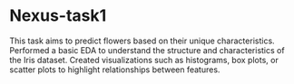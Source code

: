 # Nexus-task1
This task aims to predict flowers based on their unique characteristics. Performed a basic EDA to understand the structure and characteristics of the 
Iris dataset. Created visualizations such as histograms, box plots, or scatter plots to highlight 
relationships between features.
